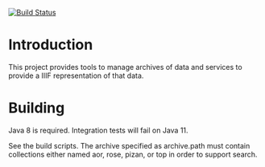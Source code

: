 [![Build Status](https://travis-ci.org/jhu-digital-manuscripts/rosa2.png?branch=master)](https://travis-ci.org/jhu-digital-manuscripts/rosa2)

# Introduction

This project provides tools to manage archives of data and services to provide a IIIF representation of that data.

# Building

Java 8 is required. Integration tests will fail on Java 11.

See the build scripts. The archive specified as archive.path must contain collections either named aor, rose, pizan, or top in order to support search.




